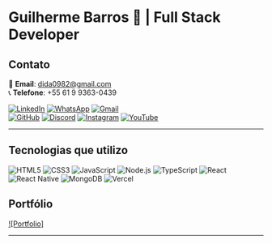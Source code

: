 # Guilherme Barros 🖖 | Full Stack Developer

## Contato
📧 **Email**: [dida0982@gmail.com](mailto:dida0982@gmail.com)  
📞 **Telefone**: +55 61 9 9363-0439

[![LinkedIn](https://img.shields.io/badge/LinkedIn-0077B5?style=for-the-badge&logo=linkedin&logoColor=white)](https://www.linkedin.com/in/guilherme-barros-jr-6a0369209/) 
[![WhatsApp](https://img.shields.io/badge/WhatsApp-25D366?style=for-the-badge&logo=whatsapp&logoColor=white)](https://wa.me/5561993630439) 
[![Gmail](https://img.shields.io/badge/Gmail-D14836?style=for-the-badge&logo=gmail&logoColor=white)](mailto:dida0982@gmail.com)  
[![GitHub](https://img.shields.io/badge/GitHub-100000?style=for-the-badge&logo=github&logoColor=white)](https://github.com/dida0982) 
[![Discord](https://img.shields.io/badge/Discord-7289DA?style=for-the-badge&logo=discord&logoColor=white)](https://discord.gg/ybdfXdj6) 
[![Instagram](https://img.shields.io/badge/Instagram-E4405F?style=for-the-badge&logo=instagram&logoColor=white)](https://www.instagram.com/guitec.guilhermebarros/) 
[![YouTube](https://img.shields.io/badge/YouTube-FF0000?style=for-the-badge&logo=youtube&logoColor=white)](https://www.youtube.com/@098dida)

---

## Tecnologias que utilizo

![HTML5](https://img.shields.io/badge/HTML5-E34F26?style=for-the-badge&logo=html5&logoColor=white) ![CSS3](https://img.shields.io/badge/CSS3-1572B6?style=for-the-badge&logo=css3&logoColor=white) ![JavaScript](https://img.shields.io/badge/JavaScript-F7DF1E?style=for-the-badge&logo=javascript&logoColor=black) ![Node.js](https://img.shields.io/badge/Node.js-43853D?style=for-the-badge&logo=node.js&logoColor=white) ![TypeScript](https://img.shields.io/badge/TypeScript-007ACC?style=for-the-badge&logo=typescript&logoColor=white) ![React](https://img.shields.io/badge/React-20232A?style=for-the-badge&logo=react&logoColor=61DAFB) ![React Native](https://img.shields.io/badge/React_Native-20232A?style=for-the-badge&logo=react&logoColor=61DAFB) ![MongoDB](https://img.shields.io/badge/MongoDB-4EA94B?style=for-the-badge&logo=mongodb&logoColor=white) ![Vercel](https://img.shields.io/badge/Vercel-000000?style=for-the-badge&logo=vercel&logoColor=white)


## Portfólio 
[![Portfolio]](https://dida0982.github.io/portfolio/)

---


